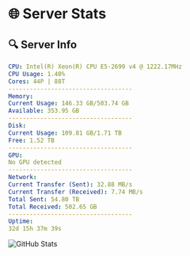 # 🌐 Server Stats
## 🔍 Server Info
```yaml
CPU: Intel(R) Xeon(R) CPU E5-2699 v4 @ 1222.17MHz
CPU Usage: 1.40%
Cores: 44P | 88T
-----------------------------------
Memory:
Current Usage: 146.33 GB/503.74 GB
Available: 353.95 GB
-----------------------------------
Disk:
Current Usage: 109.81 GB/1.71 TB
Free: 1.52 TB
-----------------------------------
GPU:
No GPU detected
-----------------------------------
Network:
Current Transfer (Sent): 32.88 MB/s
Current Transfer (Received): 7.74 MB/s
Total Sent: 54.80 TB
Total Received: 502.65 GB
-----------------------------------
Uptime:
32d 15h 37m 39s
```
![GitHub Stats](https://img.shields.io/badge/Updated-2025-04-09_13:00:28-blue)
